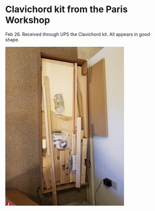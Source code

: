 # Clavichord kit from the Paris Workshop

Feb 26.  Received through UPS the Clavichord kit.  All appears in good shape.

![kit in box](Clavichord_parts.jpg)


